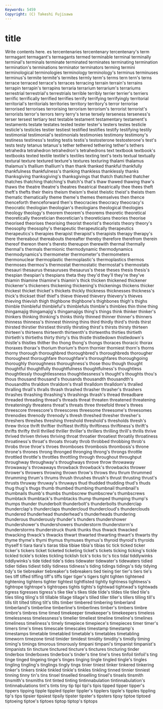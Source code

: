 ```yaml
---
Keywords: 5459 
Copyright: (C) Takeshi Fujisawa
---
```


# title

Write contents here.
es tercentenaries tercentenary tercentenary's term termagant termagant's termagants termed
terminable terminal terminally terminal's terminals terminate terminated terminates terminating termination
termination's terminations terminator terminators terming termini terminological terminologies terminology terminology's
terminus terminuses terminus's termite termite's termites termly term's terms tern
tern's terns terrace terraced terrace's terraces terracing terrain terrain's terrains
terrapin terrapin's terrapins terraria terrarium terrarium's terrariums terrestrial terrestrial's terrestrials
terrible terribly terrier terrier's terriers terrific terrifically terrified terrifies terrify
terrifying terrifyingly territorial territorial's territorials territories territory territory's terror terrorise
terrorised terrorises terrorising terrorism terrorism's terrorist terrorist's terrorists terror's terrors
terry terry's terse tersely terseness terseness's terser tersest tertiary test
testable testament testamentary testament's testaments testate testates tested tester tester's
testers testes testicle testicle's testicles testier testiest testified testifies testify
testifying testily testimonial testimonial's testimonials testimonies testimony testimony's testiness testiness's
testing testis testis's testosterone testosterone's test's tests testy tetanus tetanus's
tether tethered tethering tether's tethers tetrahedra tetrahedron tetrahedron's tetrahedrons text
textbook textbook's textbooks texted textile textile's textiles texting text's texts
textual textually textural texture textured texture's textures texturing thalami thalamus
thalamus's thallium thallium's than thank thanked thankful thankfully thankfulness thankfulness's
thanking thankless thanklessly thanks thanksgiving thanksgiving's thanksgivings that thatch thatched
thatcher thatches thatching thatching's thatch's that's thaw thawed thawing thaw's
thaws the theatre theatre's theatres theatrical theatrically thee thees theft
theft's thefts their theirs theism theism's theist theistic theist's theists
them thematic thematically theme theme's themes themselves then thence thenceforth
thenceforward then's theocracies theocracy theocracy's theocratic theologian theologian's theologians theological
theologies theology theology's theorem theorem's theorems theoretic theoretical theoretically theoretician
theoretician's theoreticians theories theorise theorised theorises theorising theorist theorist's theorists
theory theory's theosophy theosophy's therapeutic therapeutically therapeutics therapeutics's therapies therapist
therapist's therapists therapy therapy's there thereabout thereabouts thereafter thereby therefore
therefrom therein thereof thereon there's thereto thereupon therewith thermal thermally
thermal's thermals thermionic thermodynamic thermodynamics thermodynamics's thermometer thermometer's thermometers thermonuclear
thermoplastic thermoplastic's thermoplastics thermos thermoses thermos's thermostat thermostatic thermostat's thermostats
thesauri thesaurus thesauruses thesaurus's these theses thesis thesis's thespian thespian's
thespians theta they they'd they'll they're they've thiamin thiamine thiamine's
thiamin's thick thicken thickened thickener thickener's thickeners thickening thickening's thickenings
thickens thicker thickest thicket thicket's thickets thickly thickness thicknesses thickness's
thick's thickset thief thief's thieve thieved thievery thievery's thieves thieving
thievish thigh thighbone thighbone's thighbones thigh's thighs thimble thimbleful thimbleful's
thimblefuls thimble's thimbles thin thine thing thingamajig thingamajig's thingamajigs thing's
things think thinker thinker's thinkers thinking thinking's thinks thinly thinned
thinner thinner's thinners thinness thinness's thinnest thinning thins third thirdly
third's thirds thirst thirsted thirstier thirstiest thirstily thirsting thirst's thirsts
thirsty thirteen thirteen's thirteens thirteenth thirteenth's thirteenths thirties thirtieth thirtieth's
thirtieths thirty thirty's this thistle thistledown thistledown's thistle's thistles thither
tho thong thong's thongs thoraces thoracic thorax thoraxes thorax's thorium
thorium's thorn thornier thorniest thorn's thorns thorny thorough thoroughbred thoroughbred's
thoroughbreds thorougher thoroughest thoroughfare thoroughfare's thoroughfares thoroughgoing thoroughly thoroughness thoroughness's
those thou though thought thoughtful thoughtfully thoughtfulness thoughtfulness's thoughtless thoughtlessly
thoughtlessness thoughtlessness's thought's thoughts thou's thous thousand thousand's thousands thousandth
thousandth's thousandths thraldom thraldom's thrall thralldom thralldom's thralled thralling thrall's
thralls thrash thrashed thrasher thrasher's thrashers thrashes thrashing thrashing's thrashings
thrash's thread threadbare threaded threading thread's threads threat threaten threatened
threatening threateningly threatens threat's threats three threefold three's threes threescore
threescore's threescores threesome threesome's threesomes threnodies threnody threnody's thresh threshed
thresher thresher's threshers threshes threshing threshold threshold's thresholds thresh's threw
thrice thrift thriftier thriftiest thriftily thriftiness thriftiness's thrift's thrifts thrifty
thrill thrilled thriller thriller's thrillers thrilling thrill's thrills thrive thrived
thriven thrives thriving throat throatier throatiest throatily throatiness throatiness's throat's
throats throaty throb throbbed throbbing throb's throbs throe throe's throes
thromboses thrombosis thrombosis's throne throne's thrones throng thronged thronging throng's
throngs throttle throttled throttle's throttles throttling through throughout throughput throughway
throughway's throughways throve throw throwaway throwaway's throwaways throwback throwback's throwbacks
thrower thrower's throwers throwing thrown throw's throws thru thrum thrummed
thrumming thrum's thrums thrush thrushes thrush's thrust thrusting thrust's thrusts
thruway thruway's thruways thud thudded thudding thud's thuds thug thug's
thugs thumb thumbed thumbing thumbnail thumbnail's thumbnails thumb's thumbs thumbscrew
thumbscrew's thumbscrews thumbtack thumbtack's thumbtacks thump thumped thumping thump's thumps
thunder thunderbolt thunderbolt's thunderbolts thunderclap thunderclap's thunderclaps thundercloud thundercloud's thunderclouds
thundered thunderhead thunderhead's thunderheads thundering thunderous thunderously thunder's thunders thundershower
thundershower's thundershowers thunderstorm thunderstorm's thunderstorms thunderstruck thunk thunks thus thwack
thwacked thwacking thwack's thwacks thwart thwarted thwarting thwart's thwarts thy
thyme thyme's thymi thymus thymuses thymus's thyroid thyroid's thyroids thyself
ti tiara tiara's tiaras tibia tibiae tibia's tibias tic tick
ticked ticker ticker's tickers ticket ticketed ticketing ticket's tickets ticking
ticking's tickle tickled tickle's tickles tickling ticklish tick's ticks tic's
tics tidal tiddlywinks tiddlywinks's tide tided tide's tides tidewater tidewater's
tidewaters tidied tidier tidies tidiest tidily tidiness tidiness's tiding tidings
tidings's tidy tidying tidy's tie tiebreaker tiebreaker's tiebreakers tied tieing
tier tier's tiers tie's ties tiff tiffed tiffing tiff's tiffs
tiger tiger's tigers tight tighten tightened tightening tightens tighter tightest
tightfisted tightly tightness tightness's tightrope tightrope's tightropes tights tights's tightwad
tightwad's tightwads tigress tigresses tigress's tike tike's tikes tilde tilde's
tildes tile tiled tile's tiles tiling tiling's till tillable tillage
tillage's tilled tiller tiller's tillers tilling till's tills tilt tilted
tilting tilt's tilts timber timbered timbering timberland timberland's timberline timberline's
timberlines timber's timbers timbre timbre's timbres time timed timekeeper timekeeper's
timekeepers timeless timelessness timelessness's timelier timeliest timeline timeline's timelines timeliness
timeliness's timely timepiece timepiece's timepieces timer timer's timers time's times
timescale timescales timestamp timestamp's timestamps timetable timetabled timetable's timetables timetabling
timeworn timezone timid timider timidest timidity timidity's timidly timing timing's
timings timorous timorously timpani timpani's timpanist timpanist's timpanists tin tincture
tinctured tincture's tinctures tincturing tinder tinderbox tinderboxes tinderbox's tinder's tine
tine's tines tinfoil tinfoil's ting tinge tinged tingeing tinge's tinges
tinging tingle tingled tingle's tingles tingling tingling's tinglings tingly tings
tinier tiniest tinker tinkered tinkering tinker's tinkers tinkle tinkled tinkle's
tinkles tinkling tinned tinnier tinniest tinning tinny tin's tins tinsel
tinselled tinselling tinsel's tinsels tinsmith tinsmith's tinsmiths tint tinted tinting
tintinnabulation tintinnabulation's tintinnabulations tint's tints tiny tip tipi tipi's tipis
tipped tipper tipper's tippers tipping tipple tippled tippler tippler's tipplers
tipple's tipples tippling tip's tips tipsier tipsiest tipsily tipster tipster's
tipsters tipsy tiptoe tiptoed tiptoeing tiptoe's tiptoes tiptop tiptop's tiptops
